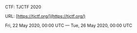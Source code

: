 CTF: TJCTF 2020

URL: [https://tjctf.org/](https://tjctf.org/)

Fri, 22 May 2020, 00:00 UTC — Tue, 26 May 2020, 00:00 UTC
